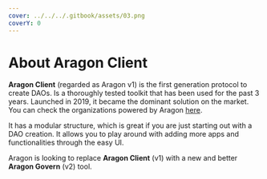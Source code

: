 ```yaml
---
cover: ../../../.gitbook/assets/03.png
coverY: 0
---
```


# About Aragon Client

**Aragon Client** (regarded as Aragon v1) is the first generation protocol to create DAOs. Is a thoroughly tested toolkit that has been used for the past 3 years. Launched in 2019, it became the dominant solution on the market. You can check the organizations powered by Aragon [here](https://poweredby.aragon.org).

It has a modular structure, which is great if you are just starting out with a DAO creation.  It allows you to play around with adding more apps and functionalities through the easy UI.

Aragon is looking to replace **Aragon Client** (v1) with a new and better **Aragon Govern** (v2) tool.&#x20;

